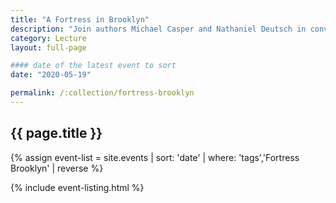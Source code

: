 ```yaml
---
title: "A Fortress in Brooklyn"
description: "Join authors Michael Casper and Nathaniel Deutsch in conversation with Lila Corwin Berman about Casper and Deutsch’s new book A Fortress in Brooklyn."
category: Lecture
layout: full-page

#### date of the latest event to sort
date: "2020-05-19"

permalink: /:collection/fortress-brooklyn
---
```

<section id="main-content">
<div class="grid-container large">
<section class="heading">
<h2 class="underline">{{ page.title }}</h2>
</section>

<div class="events-card-list fade-out-siblings">
{% assign event-list = site.events | sort: 'date' | where: 'tags','Fortress Brooklyn' | reverse %}

{% include event-listing.html %}
